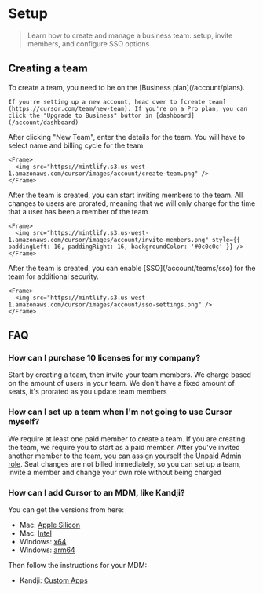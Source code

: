 # Setup

> Learn how to create and manage a business team: setup, invite members, and configure SSO options

## Creating a team

<Steps>
  <Step title="Set up Business plan">
    To create a team, you need to be on the [Business plan](/account/plans).

    If you're setting up a new account, head over to [create team](https://cursor.com/team/new-team). If you're on a Pro plan, you can click the "Upgrade to Business" button in [dashboard](/account/dashboard)
  </Step>

  <Step title="Enter team details">
    After clicking "New Team", enter the details for the team. You will have to
    select name and billing cycle for the team

    <Frame>
      <img src="https://mintlify.s3.us-west-1.amazonaws.com/cursor/images/account/create-team.png" />
    </Frame>
  </Step>

  <Step title="Invite members">
    After the team is created, you can start inviting members to the team. All
    changes to users are prorated, meaning that we will only charge for the time
    that a user has been a member of the team

    <Frame>
      <img src="https://mintlify.s3.us-west-1.amazonaws.com/cursor/images/account/invite-members.png" style={{ paddingLeft: 16, paddingRight: 16, backgroundColor: '#0c0c0c' }} />
    </Frame>
  </Step>

  <Step title="Enable SSO (optional)">
    After the team is created, you can enable [SSO](/account/teams/sso) for the team for additional security.

    <Frame>
      <img src="https://mintlify.s3.us-west-1.amazonaws.com/cursor/images/account/sso-settings.png" />
    </Frame>
  </Step>
</Steps>

## FAQ

### How can I purchase 10 licenses for my company?

Start by creating a team, then invite your team members. We charge based on the amount of users in your team. We don't have a fixed amount of seats, it's prorated as you update team members

### How can I set up a team when I'm not going to use Cursor myself?

We require at least one paid member to create a team. If you are creating the team, we require you to start as a paid member. After you've invited another member to the team, you can assign yourself the [Unpaid Admin role](/account/teams/members). Seat changes are not billed immediately, so you can set up a team, invite a member and change your own role without being charged

### How can I add Cursor to an MDM, like Kandji?

You can get the versions from here:

* Mac: [Apple Silicon](https://downloader.cursor.sh/mac/dmg/arm64)
* Mac: [Intel](https://downloader.cursor.sh/mac/dmg/x64)
* Windows: [x64](https://downloader.cursor.sh/windows/nsis/x64)
* Windows: [arm64](https://downloader.cursor.sh/windows/nsis/arm64)

Then follow the instructions for your MDM:

* Kandji: [Custom Apps](https://support.kandji.io/kb/custom-apps-overview)
